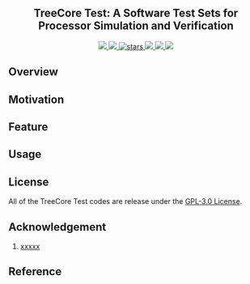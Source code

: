 <p align="center">
    <h2 align="center">TreeCore Test: A Software Test Sets for Processor Simulation and Verification</h2>
</p>
<p align="center">
    <a href="https://github.com/microdynamics-cpu/tree-core-test/actions">
      <img src="https://img.shields.io/github/actions/workflow/status/microdynamics-cpu/tree-core-test/unit-test.yml?branch=main&logo=github&style=flat-square">
    </a>
    <a href="./LICENSE">
      <img src="https://img.shields.io/github/license/microdynamics-cpu/tree-core-test?color=brightgreen&logo=github&style=flat-square">
    </a>
    <a href="https://github.com/microdynamics-cpu/tree-core-test">
      <img alt="stars" src="https://img.shields.io/github/stars/microdynamics-cpu/tree-core-test?color=blue&style=flat-square" />
    </a>
    <a href="https://github.com/microdynamics-cpu/tree-core-test">
      <img src="https://img.shields.io/badge/total%20lines-0k-red?style=flat-square">
    </a>
    <a href="https://github.com/microdynamics-cpu/tree-core-test">
      <img src="https://img.shields.io/badge/toolchain-asm%20c-red?style=flat-square">
  </a>
    <a href="./CONTRIBUTING.md">
      <img src="https://img.shields.io/badge/contribution-welcome-brightgreen?style=flat-square">
    </a>
</p>

## Overview
## Motivation
## Feature
## Usage

## License
All of the TreeCore Test codes are release under the [GPL-3.0 License](LICENSE).

## Acknowledgement
1. [xxxxx](https://github.com/xxxx)

## Reference
